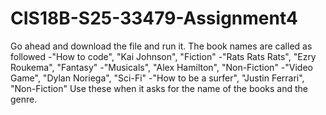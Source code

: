 # CIS18B-S25-33479-Assignment4
Go ahead and download the file and run it.
The book names are called as followed
-"How to code", "Kai Johnson", "Fiction"
-"Rats Rats Rats", "Ezry Roukema", "Fantasy"
-"Musicals", "Alex Hamilton", "Non-Fiction"
-"Video Game", "Dylan Noriega", "Sci-Fi"
-"How to be a surfer", "Justin Ferrari", "Non-Fiction"
Use these when it asks for the name of the books and the genre.
